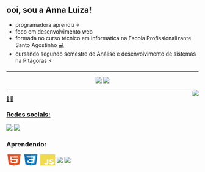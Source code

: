  <h2>ooi, sou a Anna Luiza!</h2>
<ul>
 <li> programadora aprendiz 💀</li>
 <li> foco em desenvolvimento web</li>
 <li> formada no curso técnico em informática na Escola Profissionalizante Santo Agostinho 💻</li>
 <li> cursando segundo semestre de Análise e desenvolvimento de sistemas na Pitágoras ⚡</li>
</ul>
<hr>


<div align="center">
  
  <a href="https://github.com/1234anna">
  <img height="190em" src="https://github-readme-stats.vercel.app/api?username=1234anna&show_icons=true&theme=graywhite&include_all_commits=true&count_private=true"/>
   <img height="130em" src="https://github-readme-stats.vercel.app/api/top-langs/?username=1234anna&layout=compact&langs_count=7&theme=graywhite"/>
   </div>
 

 <div>
  <img align="right" height="150" style="border-radius:50px; "src= "https://i.picasion.com/pic92/956cd3b334ef9f7dbf967d230f5bcc88.gif"">
 </div>
  
  
  <hr>
   <p>👨‍💻</p>                                                                                                                                 
   <h3>Redes sociais:</h3>
                                                                                                                                       <div> 
  <a href="https://instagram.com/__anna_luiza" target="_blank"><img src="https://img.shields.io/badge/-Instagram-%23E4405F?style=for-the-badge&logo=instagram&logoColor=white" target="_blank"></a>
  <a href = "luizaanna.gs@gmail.com"><img src=https://img.shields.io/badge/Gmail-D14836?style=for-the-badge&logo=gmail&logoColor=white></a>
  </div>

  
  <h3> Aprendendo:</h3>
                                 
  <div> <img align="center"  height="30" width="40" src="https://raw.githubusercontent.com/devicons/devicon/master/icons/html5/html5-original.svg">
   <img align="center"  height="30" width="40" src="https://raw.githubusercontent.com/devicons/devicon/master/icons/css3/css3-original.svg">
   <img align="center" height="30" width="40" src="https://raw.githubusercontent.com/devicons/devicon/master/icons/javascript/javascript-plain.svg">
   <img align="center" src="https://img.shields.io/badge/Bootstrap-563D7C?style=for-the-badge&logo=bootstrap&logoColor=white">                                                                                                                            
   <img align="center" src="https://img.shields.io/badge/C%23-239120?style=for-the-badge&logo=c-sharp&logoColor=white">                                                                                                                                            
  </div>
